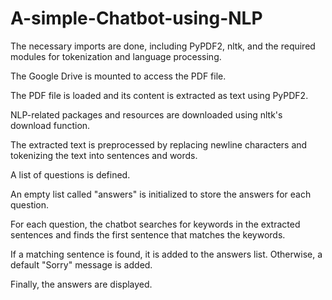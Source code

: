 # A-simple-Chatbot-using-NLP
The necessary imports are done, including PyPDF2, nltk, and the required modules for tokenization and language processing.

The Google Drive is mounted to access the PDF file.

The PDF file is loaded and its content is extracted as text using PyPDF2.

NLP-related packages and resources are downloaded using nltk's download function.

The extracted text is preprocessed by replacing newline characters and tokenizing the text into sentences and words.

A list of questions is defined.

An empty list called "answers" is initialized to store the answers for each question.

For each question, the chatbot searches for keywords in the extracted sentences and finds the first sentence that matches the keywords.

If a matching sentence is found, it is added to the answers list. Otherwise, a default "Sorry" message is added.

Finally, the answers are displayed.
